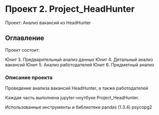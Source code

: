 # Проект 2. Project_HeadHunter

Проект: Анализ вакансий из HeadHunter

## Оглавление 
Проект состоит:

Юнит 3. Предварительный анализ данных
Юнит 4. Детальный анализ вакансий
Юнит 5. Анализ работодателей
Юнит 6. Предметный анализ

### Описание проекта   
Проведение анализа вакансий HeadHunter, а также работодателей

Каждая часть выполнена jupyter-ноутбуке Project_HeadHunter. 




Использованные инструменты и библиотеки
pandas (1.3.4)
psycopg2

